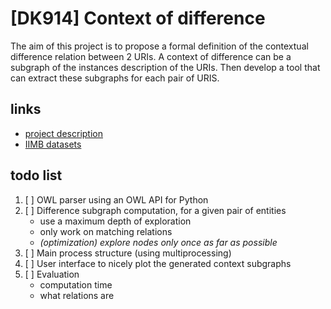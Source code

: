 # [DK914] Context of difference

The aim of this project is to propose a formal definition of the contextual difference relation between 2 URIs. A context of difference can be a subgraph of the instances description of the URIs. Then develop a tool that can extract these subgraphs for each pair of URIS.

## links

 - [project description](https://www.lri.fr/~sais/D2K/projects/index.html)
 - [IIMB datasets](http://oaei.ontologymatching.org/2010/im/iimb_large_30082010.tgz)
 
## todo list

 1. [ ] OWL parser using an OWL API for Python
 2. [ ] Difference subgraph computation, for a given pair of entities
    - use a maximum depth of exploration
    - only work on matching relations
    - *(optimization) explore nodes only once as far as possible*
 3. [ ] Main process structure (using multiprocessing)
 4. [ ] User interface to nicely plot the generated context subgraphs
 5. [ ] Evaluation
    - computation time
    - what relations are 
 
